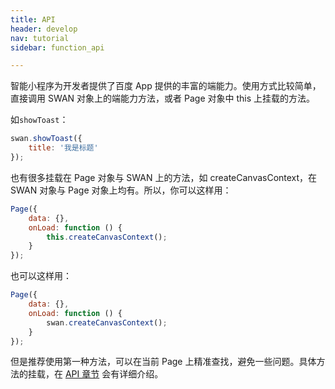 ```yaml
---
title: API
header: develop
nav: tutorial
sidebar: function_api

---
```



智能小程序为开发者提供了百度 App 提供的丰富的端能力。使用方式比较简单，直接调用 SWAN 对象上的端能力方法，或者 Page 对象中 this 上挂载的方法。

如`showToast`：

```js
swan.showToast({
	title: '我是标题'
});
```
也有很多挂载在 Page 对象与 SWAN 上的方法，如 createCanvasContext，在 SWAN 对象与 Page 对象上均有。所以，你可以这样用：

```js
Page({
	data: {},
	onLoad: function () {
		this.createCanvasContext();
	}
});
```

也可以这样用：

```js
Page({
	data: {},
	onLoad: function () {
		swan.createCanvasContext();
	}
});
```

但是推荐使用第一种方法，可以在当前 Page 上精准查找，避免一些问题。具体方法的挂载，在 [API 章节](http://smartprogram.baidu.com/docs/develop/api/net/) 会有详细介绍。
